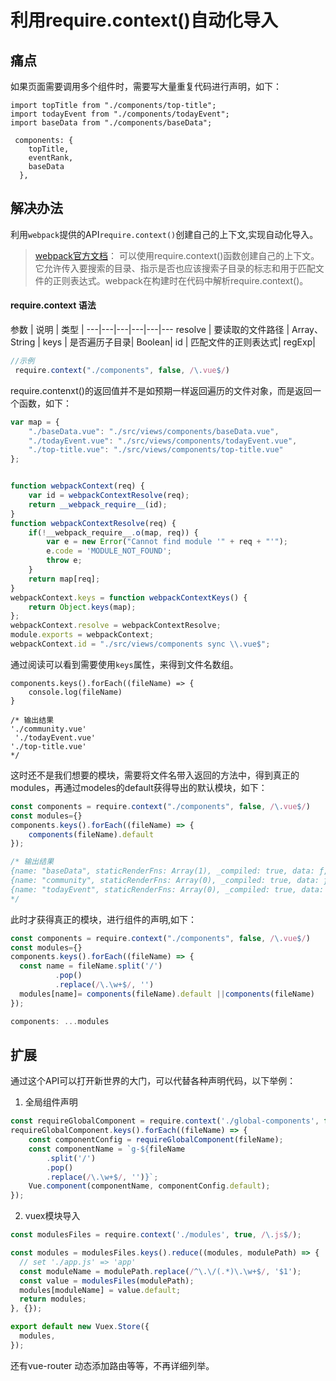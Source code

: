 # 利用require.context()自动化导入
## 痛点
如果页面需要调用多个组件时，需要写大量重复代码进行声明，如下：
```
import topTitle from "./components/top-title";
import todayEvent from "./components/todayEvent";
import baseData from "./components/baseData";

 components: {
    topTitle,
    eventRank,
    baseData
  },
```

## 解决办法
利用`webpack`提供的API`require.context()`创建自己的上下文,实现自动化导入。
> [webpack官方文档](https://webpack.js.org/guides/dependency-management/#require-context）)：
可以使用require.context()函数创建自己的上下文。
它允许传入要搜索的目录、指示是否也应该搜索子目录的标志和用于匹配文件的正则表达式。webpack在构建时在代码中解析require.context()。

>

#### require.context 语法
参数 | 说明 | 类型 | 
---|---|---|---|---|---
resolve | 要读取的文件路径 | Array、String | 
keys | 是否遍历子目录| Boolean| 
id | 匹配文件的正则表达式| regExp|

```js
//示例
 require.context("./components", false, /\.vue$/)
```

require.contenxt()的返回值并不是如预期一样返回遍历的文件对象，而是返回一个函数，如下：
```js
var map = {
	"./baseData.vue": "./src/views/components/baseData.vue",
	"./todayEvent.vue": "./src/views/components/todayEvent.vue",
	"./top-title.vue": "./src/views/components/top-title.vue"
};


function webpackContext(req) {
	var id = webpackContextResolve(req);
	return __webpack_require__(id);
}
function webpackContextResolve(req) {
	if(!__webpack_require__.o(map, req)) {
		var e = new Error("Cannot find module '" + req + "'");
		e.code = 'MODULE_NOT_FOUND';
		throw e;
	}
	return map[req];
}
webpackContext.keys = function webpackContextKeys() {
	return Object.keys(map);
};
webpackContext.resolve = webpackContextResolve;
module.exports = webpackContext;
webpackContext.id = "./src/views/components sync \\.vue$";
```

通过阅读可以看到需要使用`keys`属性，来得到文件名数组。

``` JS
components.keys().forEach((fileName) => {
    console.log(fileName)
}

/* 输出结果
'./community.vue'
 './todayEvent.vue'
'./top-title.vue'
*/
```
这时还不是我们想要的模块，需要将文件名带入返回的方法中，得到真正的modules，再通过modeles的default获得导出的默认模块，如下：
```js
const components = require.context("./components", false, /\.vue$/)
const modules={}
components.keys().forEach((fileName) => {
    components(fileName).default 
});

/* 输出结果
{name: "baseData", staticRenderFns: Array(1), _compiled: true, data: ƒ, render: ƒ, …}
{name: "community", staticRenderFns: Array(0), _compiled: true, data: ƒ, render: ƒ, …}
{name: "todayEvent", staticRenderFns: Array(0), _compiled: true, data: ƒ, render: ƒ, …}
*/
```
此时才获得真正的模块，进行组件的声明,如下：
```js
const components = require.context("./components", false, /\.vue$/)
const modules={}
components.keys().forEach((fileName) => {
  const name = fileName.split('/')
          .pop()
          .replace(/\.\w+$/, '')
  modules[name]= components(fileName).default ||components(fileName)
});

components: ...modules
```
## 扩展
通过这个API可以打开新世界的大门，可以代替各种声明代码，以下举例：
1. 全局组件声明
```js
const requireGlobalComponent = require.context('./global-components', false, /\.vue$/);
requireGlobalComponent.keys().forEach((fileName) => {
    const componentConfig = requireGlobalComponent(fileName);
    const componentName = `g-${fileName
        .split('/')
        .pop()
        .replace(/\.\w+$/, '')}`;
    Vue.component(componentName, componentConfig.default);
});
```
2. vuex模块导入
```js
const modulesFiles = require.context('./modules', true, /\.js$/);

const modules = modulesFiles.keys().reduce((modules, modulePath) => {
  // set './app.js' => 'app'
  const moduleName = modulePath.replace(/^\.\/(.*)\.\w+$/, '$1');
  const value = modulesFiles(modulePath);
  modules[moduleName] = value.default;
  return modules;
}, {});

export default new Vuex.Store({
  modules,
});

```

还有vue-router 动态添加路由等等，不再详细列举。

